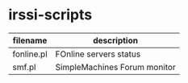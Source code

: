 irssi-scripts
=============

filename   | description
-----------|-----------------------------
fonline.pl | FOnline servers status
smf.pl     | SimpleMachines Forum monitor
